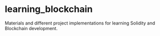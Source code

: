 # learning_blockchain
Materials and different project implementations for learning Solidity and Blockchain development.

